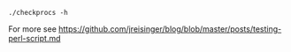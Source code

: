 `./checkprocs -h`

For more see https://github.com/jreisinger/blog/blob/master/posts/testing-perl-script.md
